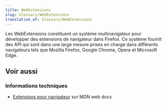 ```yaml
---
title: WebExtensions
slug: Glossary/WebExtensions
translation_of: Glossary/WebExtensions
---
```


Les WebExtensions constituent un système multinavigateur pour développer des extensions de navigateur dans Firefox. Ce système fournit des API qui sont dans une large mesure prises en charge dans différents navigateurs tels que Mozilla Firefox, Google Chrome, Opera et Microsoft Edge.

## Voir aussi

### Informations techniques

- [Extensions pour navigateur](/fr/docs/Mozilla/Add-ons/WebExtensions) sur MDN web docs

